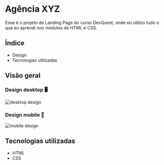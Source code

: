 # Agência XYZ
Esse é o projeto de Landing Page do curso DevQuest, onde eu utilizo tudo o que eu aprendi nos módulos de HTML e CSS.

## Índice

- Design
- Tecnologias utilizadas

## Visão geral

### Design desktop 🖥️

<img src="design/desktop-design.gif" alt="desktop design">

### Design mobile 📱

<img src="design/mobile-design.gif" alt="mobile design">

## Tecnologias utilizadas

- HTML
- CSS
